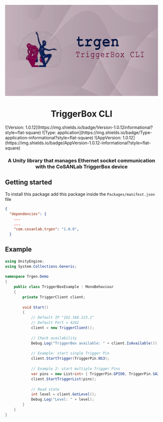 <p align="center">
  <img src="images/banner.png" alt="TriggerBox Banner" width="600px" height="300px">
</p>
<h1 align="center">TriggerBox CLI</h1>
![Version: 1.0.12](https://img.shields.io/badge/Version-1.0.12informational?style=flat-square) ![Type: application](https://img.shields.io/badge/Type-application-informational?style=flat-square) ![AppVersion: 1.0.12](https://img.shields.io/badge/AppVersion-1.0.12-informational?style=flat-square)
<h3 align="center"> A Unity library that manages Ethernet socket communication with the CoSANLab TriggerBox device </h3>


## Getting started

To install this package add this package inside the `Packages/manifest.json` file

```json
{
  "dependencies": {
    ...
    ...
    "com.cosanlab.trgen": "1.0.0",
  }
```

## Example


```cs
using UnityEngine;
using System.Collections.Generic;

namespace Trgen.Demo
{
    public class TriggerBoxExample : MonoBehaviour
    {
        private TriggerClient client;

        void Start()
        {
            // Default IP "192.168.123.1"
            // Default Port = 4242
            client = new TriggerClient();

            // Check availability
            Debug.Log("TriggerBox available: " + client.IsAvailable());

            // Example: start single Trigger Pin
            client.StartTrigger(TriggerPin.NS3);

            // Example 2: start multiple Trigger Pins
            var pins = new List<int> { TriggerPin.GPIO0, TriggerPin.SA2 };
            client.StartTriggerList(pins);

            // Read state
            int level = client.GetLevel();
            Debug.Log("Level: " + level);
        }
    }
}

```